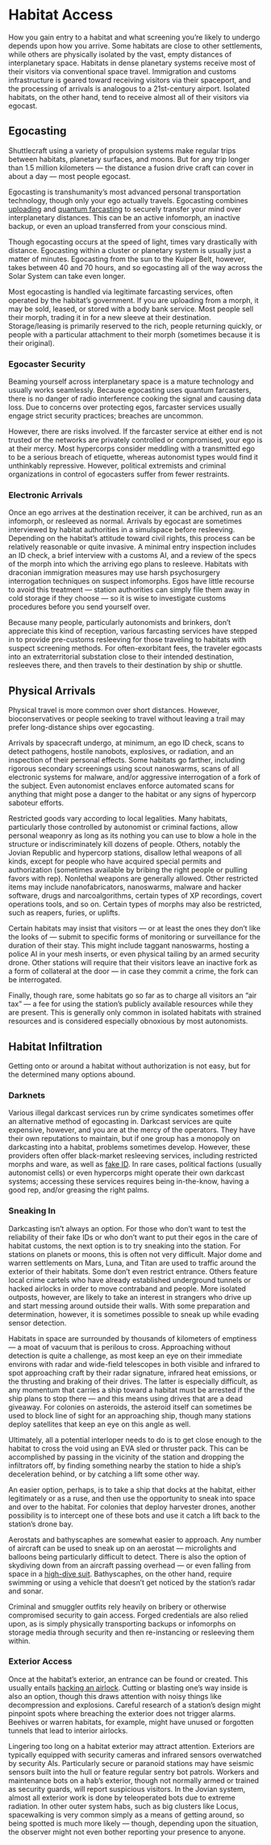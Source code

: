 # Habitat Access

How you gain entry to a habitat and what screening you’re likely to undergo depends upon how you arrive. Some habitats are close to other settlements, while others are physically isolated by the vast, empty distances of interplanetary space. Habitats in dense planetary systems receive most of their visitors via conventional space travel. Immigration and customs infrastructure is geared toward receiving visitors via their spaceport, and the processing of arrivals is analogous to a 21st-century airport. Isolated habitats, on the other hand, tend to receive almost all of their visitors via egocast.

## Egocasting

Shuttlecraft using a variety of propulsion systems make regular trips between habitats, planetary surfaces, and moons. But for any trip longer than 1.5 million kilometers — the distance a fusion drive craft can cover in about a day — most people egocast.

Egocasting is transhumanity’s most advanced personal transportation technology, though only your ego actually travels. Egocasting combines [uploading](../15/01-backups-and-uploading.md#uploaded-backups) and [quantum farcasting](../16/16-comms-and-mesh-gear.md#quantum-farcasters) to securely transfer your mind over interplanetary distances. This can be an active infomorph, an inactive backup, or even an upload transferred from your conscious mind.

Though egocasting occurs at the speed of light, times vary drastically with distance. Egocasting within a cluster or planetary system is usually just a matter of minutes. Egocasting from the sun to the Kuiper Belt, however, takes between 40 and 70 hours, and so egocasting all of the way across the Solar System can take even longer.

Most egocasting is handled via legitimate farcasting services, often operated by the habitat’s government. If you are uploading from a morph, it may be sold, leased, or stored with a body bank service. Most people sell their morph, trading it in for a new sleeve at their destination. Storage/leasing is primarily reserved to the rich, people returning quickly, or people with a particular attachment to their morph (sometimes because it is their original).

### Egocaster Security

Beaming yourself across interplanetary space is a mature technology and usually works seamlessly. Because egocasting uses quantum farcasters, there is no danger of radio interference cooking the signal and causing data loss. Due to concerns over protecting egos, farcaster services usually engage strict security practices; breaches are uncommon.

However, there are risks involved. If the farcaster service at either end is not trusted or the networks are privately controlled or compromised, your ego is at their mercy. Most hypercorps consider meddling with a transmitted ego to be a serious breach of etiquette, whereas autonomist types would find it unthinkably repressive. However, political extremists and criminal organizations in control of egocasters suffer from fewer restraints.

### Electronic Arrivals

Once an ego arrives at the destination receiver, it can be archived, run as an infomorph, or resleeved as normal. Arrivals by egocast are sometimes interviewed by habitat authorities in a simulspace before resleeving. Depending on the habitat’s attitude toward civil rights, this process can be relatively reasonable or quite invasive. A minimal entry inspection includes an ID check, a brief interview with a customs AI, and a review of the specs of the morph into which the arriving ego plans to resleeve. Habitats with draconian immigration measures may use harsh psychosurgery interrogation techniques on suspect infomorphs. Egos have little recourse to avoid this treatment — station authorities can simply file them away in cold storage if they choose — so it is wise to investigate customs procedures before you send yourself over.

Because many people, particularly autonomists and brinkers, don’t appreciate this kind of reception, various farcasting services have stepped in to provide pre-customs resleeving for those traveling to habitats with suspect screening methods. For often-exorbitant fees, the traveler egocasts into an extraterritorial substation close to their intended destination, resleeves there, and then travels to their destination by ship or shuttle.

## Physical Arrivals

Physical travel is more common over short distances. However, bioconservatives or people seeking to travel without leaving a trail may prefer long-distance ships over egocasting.

Arrivals by spacecraft undergo, at minimum, an ego ID check, scans to detect pathogens, hostile nanobots, explosives, or radiation, and an inspection of their personal effects. Some habitats go farther, including rigorous secondary screenings using scout nanoswarms, scans of all electronic systems for malware, and/or aggressive interrogation of a fork of the subject. Even autonomist enclaves enforce automated scans for anything that might pose a danger to the habitat or any signs of hypercorp saboteur efforts.

Restricted goods vary according to local legalities. Many habitats, particularly those controlled by autonomist or criminal factions, allow personal weaponry as long as its nothing you can use to blow a hole in the structure or indiscriminately kill dozens of people. Others, notably the Jovian Republic and hypercorp stations, disallow lethal weapons of all kinds, except for people who have acquired special permits and authorization (sometimes available by bribing the right people or pulling favors with rep). Nonlethal weapons are generally allowed. Other restricted items may include nanofabricators, nanoswarms, malware and hacker software, drugs and narcoalgorithms, certain types of XP recordings, covert operations tools, and so on. Certain types of morphs may also be restricted, such as reapers, furies, or uplifts.

Certain habitats may insist that visitors — or at least the ones they don’t like the looks of — submit to specific forms of monitoring or surveillance for the duration of their stay. This might include taggant nanoswarms, hosting a police AI in your mesh inserts, or even physical tailing by an armed security drone. Other stations will require that their visitors leave an inactive fork as a form of collateral at the door — in case they commit a crime, the fork can be interrogated.

Finally, though rare, some habitats go so far as to charge all visitors an “air tax” — a fee for using the station’s publicly available resources while they are present. This is generally only common in isolated habitats with strained resources and is considered especially obnoxious by most autonomists.

## Habitat Infiltration

Getting onto or around a habitat without authorization is not easy, but for the determined many options abound.

### Darknets

Various illegal darkcast services run by crime syndicates sometimes offer an alternative method of egocasting in. Darkcast services are quite expensive, however, and you are at the mercy of the operators. They have their own reputations to maintain, but if one group has a monopoly on darkcasting into a habitat, problems sometimes develop. However, these providers often offer black-market resleeving services, including restricted morphs and ware, as well as [fake ID](../16/04-services.md#physical-services). In rare cases, political factions (usually autonomist cells) or even hypercorps might operate their own darkcast systems; accessing these services requires being in-the-know, having a good rep, and/or greasing the right palms.

### Sneaking In

Darkcasting isn’t always an option. For those who don’t want to test the reliability of their fake IDs or who don’t want to put their egos in the care of habitat customs, the next option is to try sneaking into the station. For stations on planets or moons, this is often not very difficult. Major dome and warren settlements on Mars, Luna, and Titan are used to traffic around the exterior of their habitats. Some don’t even restrict entrance. Others feature local crime cartels who have already established underground tunnels or hacked airlocks in order to move contraband and people. More isolated outposts, however, are likely to take an interest in strangers who drive up and start messing around outside their walls. With some preparation and determination, however, it is sometimes possible to sneak up while evading sensor detection.

Habitats in space are surrounded by thousands of kilometers of emptiness — a moat of vacuum that is perilous to cross. Approaching without detection is quite a challenge, as most keep an eye on their immediate environs with radar and wide-field telescopes in both visible and infrared to spot approaching craft by their radar signature, infrared heat emissions, or the thrusting and braking of their drives. The latter is especially difficult, as any momentum that carries a ship toward a habitat must be arrested if the ship plans to stop there — and this means using drives that are a dead giveaway. For colonies on asteroids, the asteroid itself can sometimes be used to block line of sight for an approaching ship, though many stations deploy satellites that keep an eye on this angle as well.

Ultimately, all a potential interloper needs to do is to get close enough to the habitat to cross the void using an EVA sled or thruster pack. This can be accomplished by passing in the vicinity of the station and dropping the infiltrators off, by finding something nearby the station to hide a ship’s deceleration behind, or by catching a lift some other way.

An easier option, perhaps, is to take a ship that docks at the habitat, either legitimately or as a ruse, and then use the opportunity to sneak into space and over to the habitat. For colonies that deploy harvester drones, another possibility is to intercept one of these bots and use it catch a lift back to the station’s drone bay.

Aerostats and bathyscaphes are somewhat easier to approach. Any number of aircraft can be used to sneak up on an aerostat — microlights and balloons being particularly difficult to detect. There is also the option of skydiving down from an aircraft passing overhead — or even falling from space in a [high-dive suit](../16/22-vehicles.md#hardsuits). Bathyscaphes, on the other hand, require swimming or using a vehicle that doesn’t get noticed by the station’s radar and sonar.

Criminal and smuggler outfits rely heavily on bribery or otherwise compromised security to gain access. Forged credentials are also relied upon, as is simply physically transporting backups or infomorphs on storage media through security and then re-instancing or resleeving them within.

### Exterior Access

Once at the habitat’s exterior, an entrance can be found or created. This usually entails [hacking an airlock](../15/11-ship-and-habitat-hacking.md#hacking-an-airlock). Cutting or blasting one’s way inside is also an option, though this draws attention with noisy things like decompression and explosions. Careful research of a station’s design might pinpoint spots where breaching the exterior does not trigger alarms. Beehives or warren habitats, for example, might have unused or forgotten tunnels that lead to interior airlocks.

Lingering too long on a habitat exterior may attract attention. Exteriors are typically equipped with security cameras and infrared sensors overwatched by security AIs. Particularly secure or paranoid stations may have seismic sensors built into the hull or feature regular sentry bot patrols. Workers and maintenance bots on a hab’s exterior, though not normally armed or trained as security guards, will report suspicious visitors. In the Jovian system, almost all exterior work is done by teleoperated bots due to extreme radiation. In other outer system habs, such as big clusters like Locus, spacewalking is very common simply as a means of getting around, so being spotted is much more likely — though, depending upon the situation, the observer might not even bother reporting your presence to anyone.
